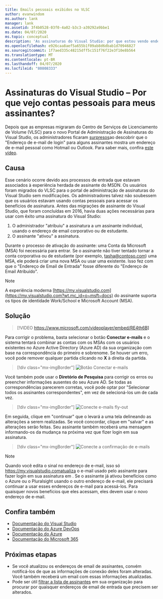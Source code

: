 ```yaml
---
title: Emails pessoais exibidos no VLSC
author: evanwindom
ms.author: lank
manager: lank
ms.assetid: 3f4b0528-03f0-4a02-b3c3-a39292a9bbe1
ms.date: 04/07/2020
ms.topic: conceptual
description: 'As assinaturas do Visual Studio: por que estou vendo endereços do Hotmail ou do Gmail para os assinantes?'
ms.openlocfilehash: e926caa8aef5a655b1f09ab8d6dbab1d70946827
ms.sourcegitcommit: 1f7aed335c48215dff5c151f76f22e3f10e8b564
ms.translationtype: MT
ms.contentlocale: pt-BR
ms.lasthandoff: 04/07/2020
ms.locfileid: "80808333"
---
```

# <a name="visual-studio-subscriptions--why-do-i-see-personal-accounts-for-my-subscribers"></a>Assinaturas do Visual Studio – Por que vejo contas pessoais para meus assinantes?
Depois que as empresas migraram do Centro de Serviços de Licenciamento de Volume (VLSC) para o novo Portal de Administração de Assinaturas do Visual Studio, os administradores ficaram [surpresos](https://manage.visualstudio.com)ao descobrir que o "Endereço de e-mail de login" para alguns assinantes mostra um endereço de e-mail pessoal como Hotmail ou Outlook.  Para saber mais, confira [este vídeo](https://www.youtube.com/watch?v=J61EYaVN-dQ&list=PLReL099Y5nReJhZ6o8CQFPSBgzGCHX99_&index=6).

## <a name="cause"></a>Causa
Esse cenário ocorre devido aos processos de entrada que estavam associados à experiência herdada de assinante do MSDN. Os usuários foram migrados do VLSC para o portal de administração de assinaturas do Visual Studio sem modificações. Os administradores talvez não soubessem que os usuários estavam usando contas pessoais para acessar os benefícios de assinatura. Antes das migrações de assinante do Visual Studio, que foram concluídas em 2016, havia duas ações necessárias para usar com êxito uma assinatura do Visual Studio:
1. O administrador "atribuiu" a assinatura a um assinante individual, usando o endereço de email corporativo ou de estudante.
2. O assinante "ativou" a assinatura.

Durante o processo de ativação do assinante: uma Conta da Microsoft (MSA) foi necessária para entrar. Se o assinante não tiver tentado tornar a conta corporativa ou de estudante (por exemplo, tasha@contoso.com) uma MSA, ele poderá criar uma nova MSA ou usar uma existente. Isso fez com que o "Endereço de Email de Entrada" fosse diferente do "Endereço de Email Atribuído".

> [!NOTE]
> A experiência moderna [https://my.visualstudio.com](https://my.visualstudio.com?wt.mc_id=o~msft~docs) do assinante suporta os tipos de identidade Work/School e Microsoft Account (MSA).

## <a name="solution"></a>Solução

> [!VIDEO https://www.microsoft.com/videoplayer/embed/RE4th6B]

Para corrigir o problema, basta selecionar o botão **Conectar e-mails** e o sistema tentará combinar as contas com os MSAs com os usuários existentes no Azure Active Directory (Azure AD) da sua organização com base na correspondência do primeiro e sobrenome. Se houver um erro, você pode remover qualquer partida clicando no **X** à direita da partida.  

> [!div class="mx-imgBorder"]
> ![Botão Conectar e-mails](_img/connect-emails/connect-emails-button.png)

Você também pode usar o **Diretório de Pesquisa** para corrigir os erros ou preencher informações ausentes do seu Azure AD. Se todas as correspondências parecerem corretas, você pode optar por "Selecionar todos os assinantes correspondentes", em vez de selecioná-los um de cada vez.  

> [!div class="mx-imgBorder"]
> ![Conecte e-mails fly-out](_img/connect-emails/connect-emails-flyout.png)

Em seguida, clique em "continuar" que o levará a uma tela delineando as alterações a serem realizadas. Se você concordar, clique em "salvar" e as alterações serão feitas. Seu assinante também receberá uma mensagem informando-os da mudança na próxima vez que fizer login em sua assinatura.   

> [!div class="mx-imgBorder"]
> ![Conecte a confirmação de e-mails](_img/connect-emails/connect-emails-confirm.png) 

> [!NOTE]
> Quando você edita o sinal no endereço de e-mail, isso só https://my.visualstudio.comatualiza o e-mail usado pelo assinante para fazer login em sua assinatura em . Se o assinante já ativou benefícios como o Azure ou o Pluralsight usando o outro endereço de e-mail, ele precisará continuar a usar esses endereços de e-mail para acessá-los. Para quaisquer novos benefícios que eles acessam, eles devem usar o novo endereço de e-mail. 

## <a name="see-also"></a>Confira também
- [Documentação do Visual Studio](https://docs.microsoft.com/visualstudio/)
- [Documentação do Azure DevOps](https://docs.microsoft.com/azure/devops/)
- [Documentação do Azure](https://docs.microsoft.com/azure/)
- [Documentação do Microsoft 365](https://docs.microsoft.com/microsoft-365/)

##  <a name="next-steps"></a>Próximas etapas
- Se você atualizou os endereços de email de assinantes, convém notificá-los de que as informações de conexão deles foram alteradas.  Você também receberá um email com essas informações atualizadas.
- Pode ser útil [filtrar a lista de assinantes](search-license.md) em sua organização para procurar por quaisquer endereços de email de entrada que precisem ser alterados.  
